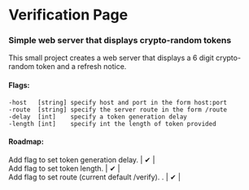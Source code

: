 # Verification Page
### Simple web server that displays crypto-random tokens

This small project creates a web server that displays
a 6 digit crypto-random token and a refresh notice.

#### Flags:
```code
-host   [string] specify host and port in the form host:port  
-route  [string] specify the server route in the form /route  
-delay  [int]    specify a token generation delay  
-length [int]    specify int the length of token provided  
```

#### Roadmap:
Add flag to set token generation delay. | ✔ |  
Add flag to set token length.  | ✔ |   
Add flag to set route (current default /verify). .  | ✔ |    

